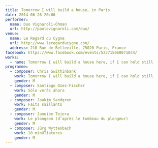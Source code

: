 ```yaml
---
title: Tomorrow I will build a house… in Paris
date: 2014-06-26 20:00
performer:
  name: Duo Vignaroli-Öhman
  url: http://paolovignaroli.com/duo/
venue:
  name: Le Regard du Cygne
  url: http://www.leregarducygne.com/
  address: 210 Rue de Belleville, 75020 Paris, France
facebook: https://www.facebook.com/events/533715060071844/
works:
  - name: Tomorrow I will build a house here, if I can hold still
programme:
  - composer: Chris Swithinbank
    work: Tomorrow I will build a house here, if I can hold still
    gender: M
  - composer: Santiago Díez-Fischer
    work: Sólo verás ahora
    gender: M
  - composer: Joakim Sandgren
    work: Faits saillants
    gender: M
  - composer: Januibe Tejera
    work: Le plongeon (d'après le tombeau du plongeur)
    gender: M
  - composer: Jürg Wyttenbach
    work: 10 minUTiatures
    gender: M
---
```

